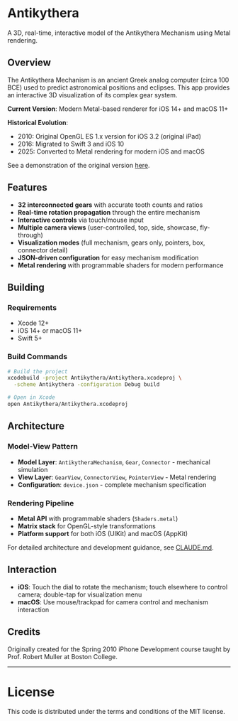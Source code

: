 
Antikythera
===========

A 3D, real-time, interactive model of the Antikythera Mechanism using Metal rendering.

## Overview

The Antikythera Mechanism is an ancient Greek analog computer (circa 100 BCE) used to predict astronomical positions and eclipses. This app provides an interactive 3D visualization of its complex gear system.

**Current Version**: Modern Metal-based renderer for iOS 14+ and macOS 11+

**Historical Evolution**:
- 2010: Original OpenGL ES 1.x version for iOS 3.2 (original iPad)
- 2016: Migrated to Swift 3 and iOS 10
- 2025: Converted to Metal rendering for modern iOS and macOS

See a demonstration of the original version [here](http://youtu.be/LL7KxN7tOKE).

## Features

- **32 interconnected gears** with accurate tooth counts and ratios
- **Real-time rotation propagation** through the entire mechanism
- **Interactive controls** via touch/mouse input
- **Multiple camera views** (user-controlled, top, side, showcase, fly-through)
- **Visualization modes** (full mechanism, gears only, pointers, box, connector detail)
- **JSON-driven configuration** for easy mechanism modification
- **Metal rendering** with programmable shaders for modern performance

## Building

### Requirements
- Xcode 12+
- iOS 14+ or macOS 11+
- Swift 5+

### Build Commands
```bash
# Build the project
xcodebuild -project Antikythera/Antikythera.xcodeproj \
  -scheme Antikythera -configuration Debug build

# Open in Xcode
open Antikythera/Antikythera.xcodeproj
```

## Architecture

### Model-View Pattern
- **Model Layer**: `AntikytheraMechanism`, `Gear`, `Connector` - mechanical simulation
- **View Layer**: `GearView`, `ConnectorView`, `PointerView` - Metal rendering
- **Configuration**: `device.json` - complete mechanism specification

### Rendering Pipeline
- **Metal API** with programmable shaders (`Shaders.metal`)
- **Matrix stack** for OpenGL-style transformations
- **Platform support** for both iOS (UIKit) and macOS (AppKit)

For detailed architecture and development guidance, see [CLAUDE.md](CLAUDE.md).

## Interaction

- **iOS**: Touch the dial to rotate the mechanism; touch elsewhere to control camera; double-tap for visualization menu
- **macOS**: Use mouse/trackpad for camera control and mechanism interaction

## Credits

Originally created for the Spring 2010 iPhone Development course taught by Prof. Robert Muller at Boston College.

-------
License
=======

This code is distributed under the terms and conditions of the MIT license. 
